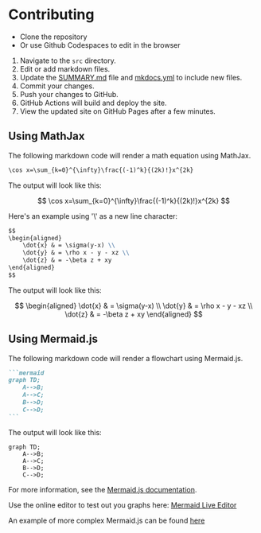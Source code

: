 # Contributing

- Clone the repository
- Or use Github Codespaces to edit in the browser

1. Navigate to the `src` directory.
2. Edit or add markdown files.
3. Update the [SUMMARY.md](./SUMMARY.md) file and [mkdocs.yml](../mkdocs.yml) to include new files.
4. Commit your changes.
5. Push your changes to GitHub.
6. GitHub Actions will build and deploy the site.
7. View the updated site on GitHub Pages after a few minutes.

## Using MathJax

The following markdown code will render a math equation using MathJax.

```markdown
\cos x=\sum_{k=0}^{\infty}\frac{(-1)^k}{(2k)!}x^{2k}
```

The output will look like this:


$$
\cos x=\sum_{k=0}^{\infty}\frac{(-1)^k}{(2k)!}x^{2k}
$$

Here's an example using '\\\' as a new line character:

```markdown
$$
\begin{aligned}
    \dot{x} & = \sigma(y-x) \\
    \dot{y} & = \rho x - y - xz \\
    \dot{z} & = -\beta z + xy
\end{aligned}
$$
```

The output will look like this:

$$
\begin{aligned}
    \dot{x} & = \sigma(y-x) \\
    \dot{y} & = \rho x - y - xz \\
    \dot{z} & = -\beta z + xy
\end{aligned}
$$

## Using Mermaid.js

The following markdown code will render a flowchart using Mermaid.js.

~~~markdown
```mermaid
graph TD;
    A-->B;
    A-->C;
    B-->D;
    C-->D;
```
~~~

The output will look like this:

```mermaid
graph TD;
    A-->B;
    A-->C;
    B-->D;
    C-->D;
```

For more information, see the [Mermaid.js documentation](https://mermaid.js.org/).

Use the online editor to test out you graphs here: [Mermaid Live Editor](https://mermaid.live/edit)

An example of more complex Mermaid.js can be found [here](https://mermaid.live/edit#pako:eNqNlV1vmzAUhv8Kcm86iSTGJLRYVaU2VaVNnTStdytVZGwn9QoY2aYtq_rfZyAfkHhZc5GYc948fjnnGN4BlYwDDJaZfKVPRBnv7mdSJMUkJ0VFsoUoyso8eINL7xFjnBPRyJ55nUqi2EJxwriyyr1IKy7sJi3zRUmta90C1-tDgcirrcCuDwU0Z1uBXfcFv2V9anP25yJVl5oXWqpFrld6Yr8m32TtPX6xaiNLQfv22xs77dtvIy3EsB3h3ihRrIaQzkhKjOGq3X0QcPm47lL3hhjuYk3sbTNiyA62ibhoX5sauSHa7iDoolRc60rxIW8v6ULfZpVgP9YC5ya2_lTmdjzYw8Q7DDbQLthBtXqZzLvUnbSFTJKmeZqrF0F5O3i2dd5odDkcuYNWOSWDuh9RbIr5H8lefY67Wk97qxla7Q_-htHz2R_7fnpj8lh-z6GrK54cjUeyd1r2zrZ3YfOXjs41zaAZ0fqGL73mdHmyJFSYGsNx7C9FluETdAV9bZR85vgkjIP1evQqmHnC0_LNpzKTCp9ACHswQo2QhQMXRVdbHEKzIQ79C7ceHpc9xKMw2jm8jmCEPkltx9zB5CmdhumWOZ_PjwF9TUnGcTBGPXTz6HSQw5SFfEeG8e0n65lWqxVnDmIchlvcOYTHjAIf5FxZZ8y-DN6TwvMSYJ54zhOA7ZLxJakyk4Ck-LBSUhl5XxcUYKMq7oOqtJPKbwRZKZJvgpwJI9X37v3SvmZ8UJLil5RWsiSZ5u01wO_gDeDpGEJ0HgYIwWiKgrPYBzXAAYrGcRifzVAcBNEshNMPH_xpCYH9Q_eJZzGM0dnHXy9TZqI)
